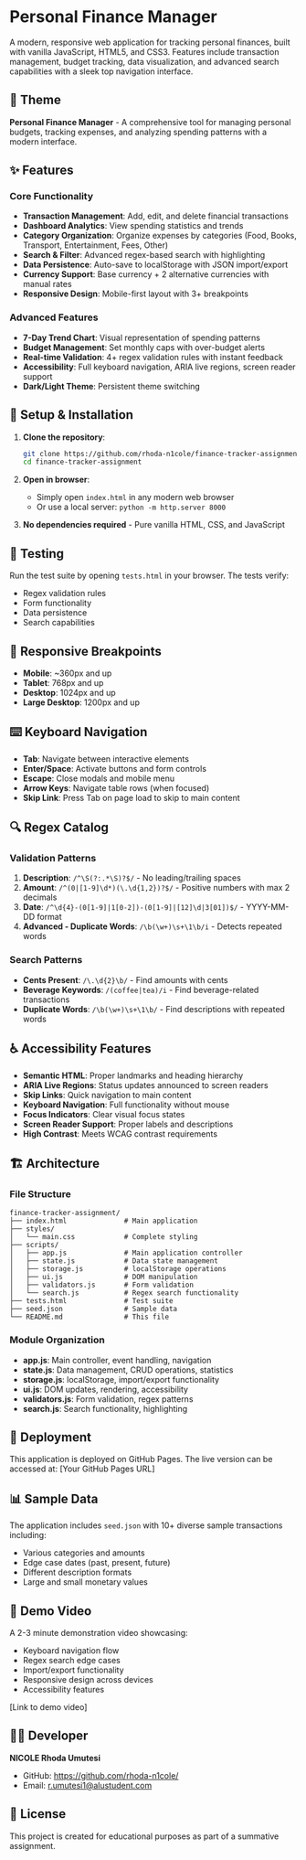 # Personal Finance Manager

A modern, responsive web application for tracking personal finances, built with vanilla JavaScript, HTML5, and CSS3. Features include transaction management, budget tracking, data visualization, and advanced search capabilities with a sleek top navigation interface.

## 🎯 Theme
**Personal Finance Manager** - A comprehensive tool for managing personal budgets, tracking expenses, and analyzing spending patterns with a modern interface.

## ✨ Features

### Core Functionality
- **Transaction Management**: Add, edit, and delete financial transactions
- **Dashboard Analytics**: View spending statistics and trends
- **Category Organization**: Organize expenses by categories (Food, Books, Transport, Entertainment, Fees, Other)
- **Search & Filter**: Advanced regex-based search with highlighting
- **Data Persistence**: Auto-save to localStorage with JSON import/export
- **Currency Support**: Base currency + 2 alternative currencies with manual rates
- **Responsive Design**: Mobile-first layout with 3+ breakpoints

### Advanced Features
- **7-Day Trend Chart**: Visual representation of spending patterns
- **Budget Management**: Set monthly caps with over-budget alerts
- **Real-time Validation**: 4+ regex validation rules with instant feedback
- **Accessibility**: Full keyboard navigation, ARIA live regions, screen reader support
- **Dark/Light Theme**: Persistent theme switching

## 🔧 Setup & Installation

1. **Clone the repository**:
   ```bash
   git clone https://github.com/rhoda-n1cole/finance-tracker-assignment
   cd finance-tracker-assignment
   ```

2. **Open in browser**:
   - Simply open `index.html` in any modern web browser
   - Or use a local server: `python -m http.server 8000`

3. **No dependencies required** - Pure vanilla HTML, CSS, and JavaScript

## 🧪 Testing

Run the test suite by opening `tests.html` in your browser. The tests verify:
- Regex validation rules
- Form functionality
- Data persistence
- Search capabilities

## 📱 Responsive Breakpoints

- **Mobile**: ~360px and up
- **Tablet**: 768px and up  
- **Desktop**: 1024px and up
- **Large Desktop**: 1200px and up

## ⌨️ Keyboard Navigation

- **Tab**: Navigate between interactive elements
- **Enter/Space**: Activate buttons and form controls
- **Escape**: Close modals and mobile menu
- **Arrow Keys**: Navigate table rows (when focused)
- **Skip Link**: Press Tab on page load to skip to main content

## 🔍 Regex Catalog

### Validation Patterns
1. **Description**: `/^\S(?:.*\S)?$/` - No leading/trailing spaces
2. **Amount**: `/^(0|[1-9]\d*)(\.\d{1,2})?$/` - Positive numbers with max 2 decimals
3. **Date**: `/^\d{4}-(0[1-9]|1[0-2])-(0[1-9]|[12]\d|3[01])$/` - YYYY-MM-DD format
4. **Advanced - Duplicate Words**: `/\b(\w+)\s+\1\b/i` - Detects repeated words

### Search Patterns
- **Cents Present**: `/\.\d{2}\b/` - Find amounts with cents
- **Beverage Keywords**: `/(coffee|tea)/i` - Find beverage-related transactions
- **Duplicate Words**: `/\b(\w+)\s+\1\b/` - Find descriptions with repeated words

## ♿ Accessibility Features

- **Semantic HTML**: Proper landmarks and heading hierarchy
- **ARIA Live Regions**: Status updates announced to screen readers
- **Skip Links**: Quick navigation to main content
- **Keyboard Navigation**: Full functionality without mouse
- **Focus Indicators**: Clear visual focus states
- **Screen Reader Support**: Proper labels and descriptions
- **High Contrast**: Meets WCAG contrast requirements

## 🏗️ Architecture

### File Structure
```
finance-tracker-assignment/
├── index.html              # Main application
├── styles/
│   └── main.css            # Complete styling
├── scripts/
│   ├── app.js              # Main application controller
│   ├── state.js            # Data state management
│   ├── storage.js          # localStorage operations
│   ├── ui.js               # DOM manipulation
│   ├── validators.js       # Form validation
│   └── search.js           # Regex search functionality
├── tests.html              # Test suite
├── seed.json               # Sample data
└── README.md               # This file
```

### Module Organization
- **app.js**: Main controller, event handling, navigation
- **state.js**: Data management, CRUD operations, statistics
- **storage.js**: localStorage, import/export functionality
- **ui.js**: DOM updates, rendering, accessibility
- **validators.js**: Form validation, regex patterns
- **search.js**: Search functionality, highlighting

## 🚀 Deployment

This application is deployed on GitHub Pages. The live version can be accessed at:
[Your GitHub Pages URL]

## 📊 Sample Data

The application includes `seed.json` with 10+ diverse sample transactions including:
- Various categories and amounts
- Edge case dates (past, present, future)
- Different description formats
- Large and small monetary values

## 🎥 Demo Video

A 2-3 minute demonstration video showcasing:
- Keyboard navigation flow
- Regex search edge cases
- Import/export functionality
- Responsive design across devices
- Accessibility features

[Link to demo video]

## 👨‍💻 Developer

**NICOLE Rhoda Umutesi**
- GitHub: https://github.com/rhoda-n1cole/
- Email: r.umutesi1@alustudent.com

## 📄 License

This project is created for educational purposes as part of a summative assignment.

